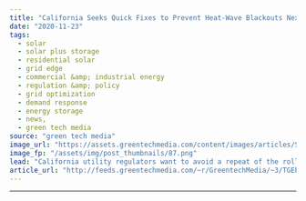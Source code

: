 ```yaml
---
title: "California Seeks Quick Fixes to Prevent Heat-Wave Blackouts Next Summer"
date: "2020-11-23"
tags: 
  - solar
  - solar plus storage 
  - residential solar
  - grid edge
  - commercial &amp; industrial energy
  - regulation &amp; policy
  - grid optimization
  - demand response
  - energy storage
  - news,
  - green tech media
source: "green tech media"
image_url: "https://assets.greentechmedia.com/content/images/articles/Sun_Heat_Power_Lines_Shutterstock_XL.jpg"
image_fp: "/assets/img/post_thumbnails/87.png"
lead: "California utility regulators want to avoid a repeat of the rolling blackouts that hit during August's record heat wave. The trick is finding meaningful interventions in time for next summer. That's a tight timeline given the pace of regulatory decis ..."
article_url: "http://feeds.greentechmedia.com/~r/GreentechMedia/~3/TGEbIAJVY7I/california-how-can-we-stop-summer-heatwave-blackouts-in-a-couple-months"
---
```


---
